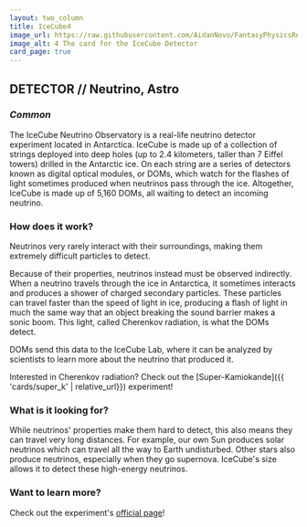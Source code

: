 ```yaml
---
layout: two_column
title: IceCube4
image_url: https://raw.githubusercontent.com/AidanNovo/FantasyPhysicsRedux/refs/heads/main/card_images/fp_icecube.png
image_alt: 4 The card for the IceCube Detector 
card_page: true
---
```

## **DETECTOR // Neutrino, Astro** 
### _Common_

The IceCube Neutrino Observatory is a real-life neutrino detector experiment located in Antarctica.
IceCube is made up of a collection of strings deployed into deep holes (up to 2.4 kilometers, taller than 7 Eiffel towers) 
drilled in the Antarctic ice. On each string are a series of detectors known as digital optical modules, or DOMs, which
watch for the flashes of light sometimes produced when neutrinos pass through the ice. Altogether, IceCube is made up of
5,160 DOMs, all waiting to detect an incoming neutrino.

### How does it work?
Neutrinos very rarely interact with their surroundings, making them extremely difficult particles to detect.

Because of their properties, neutrinos instead must be observed indirectly. When a neutrino travels through the ice in
Antarctica, it sometimes interacts and produces a shower of charged secondary particles. These particles can travel 
faster than the speed of light in ice, producing a flash of light in much the same way that an object breaking the sound
barrier makes a sonic boom. This light, called Cherenkov radiation, is what the DOMs detect.

DOMs send this data to the IceCube Lab, where it can be analyzed by scientists to learn more about the neutrino that
produced it.

Interested in Cherenkov radiation? Check out the [Super-Kamiokande]({{ 'cards/super_k' | relative_url}}) experiment!

### What is it looking for?
While neutrinos' properties make them hard to detect, this also means they can travel very long distances. For example, 
our own Sun produces solar neutrinos which can travel all the way to Earth undisturbed. Other stars also produce 
neutrinos, especially when they go supernova. IceCube's size allows it to detect these high-energy neutrinos.

### Want to learn more?
Check out the experiment's [official page](https://icecube.wisc.edu/)!